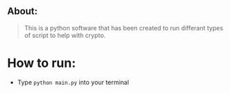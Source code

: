 ## About:
> This is a python software that has been created to run differant types of script to help with crypto.

# How to run:

* Type `python main.py` into your terminal
